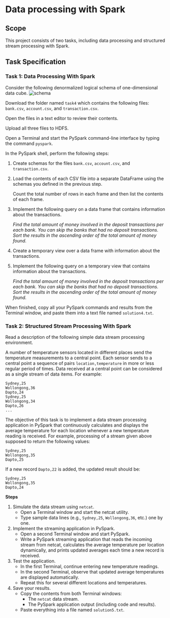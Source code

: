 # Data processing with Spark

## Scope
This project consists of two tasks, including data processing and structured stream processing with Spark.

## Task Specification
### Task 1: Data Processing With Spark
Consider the following denormalized logical schema of one-dimensional data cube.
![schema](schema.png)

Download the folder named `task4` which contains the following files: `bank.csv`, `account.csv`, and `transaction.csv`.

Open the files in a text editor to review their contents.

Upload all three files to HDFS.

Open a Terminal and start the PySpark command-line interface by typing the command `pyspark`.

In the PySpark shell, perform the following steps:

1. Create schemas for the files `bank.csv`, `account.csv`, and `transaction.csv`.

2. Load the contents of each CSV file into a separate DataFrame using the schemas you defined in the previous step.

    Count the total number of rows in each frame and then list the contents of each
frame.

3. Implement the following query on a data frame that contains information about the transactions.

    *Find the total amount of money involved in the deposit transactions per each bank. You can skip the banks that had no deposit transactions. Sort the results in the ascending order of the total amount of money found.*

4. Create a temporary view over a data frame with information about the transactions.

5. Implement the following query on a temporary view that contains information about the transactions.

    *Find the total amount of money involved in the deposit transactions per each bank. You can skip the banks that had no deposit transactions. Sort the results in the ascending order of the total amount of money found.*

When finished, copy all your PySpark commands and results from the Terminal window, and paste them into a text file named `solution4.txt`.

### Task 2: Structured Stream Processing With Spark

Read a description of the following simple data stream processing environment.

A number of temperature sensors located in different places send the temperature measurements to a central point. Each sensor sends to a central point a sequence of pairs `location,temperature` in more or less regular period of times. Data received at a central point can be considered as a single stream of data items. For example:
```
Sydney,25
Wollongong,36
Dapto,24
Sydney,25
Wollongong,34
Dapto,26
...
```
The objective of this task is to implement a data stream processing application in PySpark that continuously calculates and displays the average temperature for each location whenever a new temperature reading is received. For example, processing of a stream given above supposed to return the following values:
```
Sydney,25
Wollongong,35
Dapto,25
```
If a new record `Dapto,22` is added, the updated result should be:
```
Sydney,25
Wollongong,35
Dapto,24
```
**Steps**
1. Simulate the data stream using `netcat`.
    * Open a Terminal window and start the netcat utility.
    * Type sample data lines (e.g., `Sydney,25`, `Wollongong,36`, etc.) one by one.
2. Implement the streaming application in PySpark.
    * Open a second Terminal window and start PySpark.
    * Write a PySpark streaming application that reads the incoming stream from netcat, calculates the average temperature per location dynamically, and prints updated averages each time a new record is received.
3. Test the application.
    * In the first Terminal, continue entering new temperature readings.
    * In the second Terminal, observe that updated average temperatures are displayed automatically.
    * Repeat this for several different locations and temperatures.
4. Save your results.
    * Copy the contents from both Terminal windows:
      * The `netcat` data stream.
      * The PySpark application output (including code and results).
    * Paste everything into a file named `solution5.txt`.
